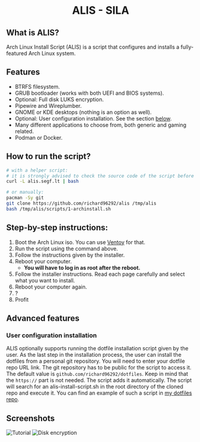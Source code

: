 <h1 align="center">ALIS - SILA</h1>

## What is ALIS?

Arch Linux Install Script (ALIS) is a script that configures and installs a fully-featured Arch Linux system.

## Features

- BTRFS filesystem.
- GRUB bootloader (works with both UEFI and BIOS systems).
- Optional: Full disk LUKS encryption.
- Pipewire and Wireplumber.
- GNOME or KDE desktops (nothing is an option as well).
- Optional: User configuration installation. See the section [below](#user-configuration-installation).
- Many different applications to choose from, both generic and gaming related.
- Podman or Docker.

## How to run the script?

```bash
# with a helper script:
# it is strongly advised to check the source code of the script before running it
curl -L alis.segf.lt | bash

# or manually:
pacman -Sy git
git clone https://github.com/richard96292/alis /tmp/alis
bash /tmp/alis/scripts/1-archinstall.sh
```

## Step-by-step instructions:

1. Boot the Arch Linux iso. You can use [Ventoy](https://www.ventoy.net/en/index.html) for that.
1. Run the script using the command above.
1. Follow the instructions given by the installer.
1. Reboot your computer.
   - **You will have to log in as root after the reboot.**
1. Follow the installer instructions. Read each page carefully and select what you want to install.
1. Reboot your computer again.
1. ?
1. Profit

## Advanced features

### User configuration installation

ALIS optionally supports running the dotfile installation script given by the user.
As the last step in the installation process, the user can install the dotfiles from a personal git repository.
You will need to enter your dotfile repo URL link.
The git repository has to be public for the script to access it.
The default value is `github.com/richard96292/dotfiles`.
Keep in mind that the `https://` part is not needed. The script adds it automatically.
The script will search for an alis-install-script.sh in the root directory of the cloned repo and execute it.
You can find an example of such a script in [my dotfiles repo](https://github.com/richard96292/dotfiles).

## Screenshots

![Tutorial](https://github.com/richard96292/alis/blob/master/screenshots/tutorial.png)
![Disk encryption](https://github.com/richard96292/alis/blob/master/screenshots/encryption.png)
